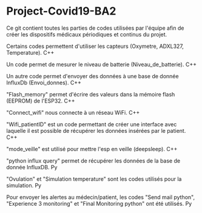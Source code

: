 # Project-Covid19-BA2

Ce git contient toutes les parties de codes utilisées par l'équipe afin de créer les dispositifs médicaux périodiques et continus du projet.

Certains codes permettent d'utiliser les capteurs (Oxymetre, ADXL327, Temperature). C++

Un code permet de mesurer le niveau de batterie (Niveau_de_batterie). C++

Un autre code permet d'envoyer des données à une base de donnée InfluxDb (Envoi_donnes). C++

"Flash_memory" permet d'écrire des valeurs dans la mémoire flash (EEPROM) de l'ESP32. C++

"Connect_wifi" nous connecte à un réseau WiFi. C++

"Wifi_patientID" est un code permettant de créer une interface avec laquelle il est possible de récupérer les données insérées par le patient. C++

"mode_veille" est utilisé pour mettre l'esp en veille (deepsleep). C++

"python influx query" permet de récupérer les données de la base de donnée InfluxDB. Py

"Ovulation" et "Simulation temperature" sont les codes utilisés pour la simulation. Py

Pour envoyer les alertes au médecin/patient, les codes "Send mail python", "Experience 3 monitoring" et "Final Monitoring python" ont été utilisés. Py



